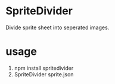 # SpriteDivider
Divide sprite sheet into seperated images.

# usage
1. npm install spritedivider
2. SpriteDivider sprite.json
